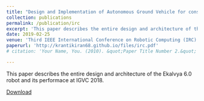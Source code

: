 ```yaml
---
title: "Design and Implementation of Autonomous Ground Vehicle for constrained environments"
collection: publications
permalink: /publication/irc
excerpt: 'This paper describes the entire design and architecture of the Ekalvya 6.0 robot and its performace at IGVC 2018.'
date: 2019-02-25
venue: 'Third IEEE International Conference on Robotic Computing (IRC)' 
paperurl: 'http://krantikiran68.github.io/files/irc.pdf'
# citation: 'Your Name, You. (2010). &quot;Paper Title Number 2.&quot; <i>Journal 1</i>. 1(2).'

---
```

This paper describes the entire design and architecture of the Ekalvya 6.0 robot and its performace at IGVC 2018.

[Download](http://krantikiran68.github.io/files/irc.pdf)

<!-- Recommended citation: Your Name, You. (2010). "Paper Title Number 2." <i>Journal 1</i>. 1(2). -->